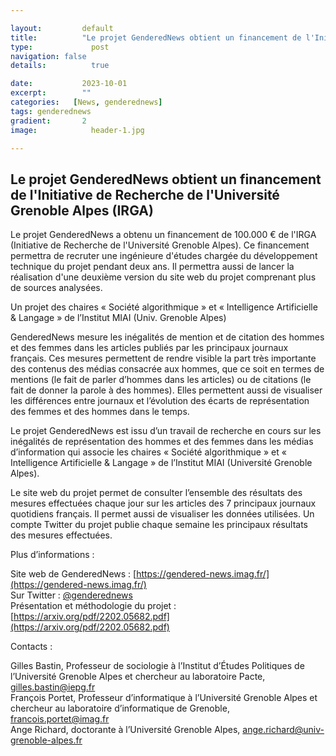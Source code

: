 ```yaml
---

layout:			default
title:  		"Le projet GenderedNews obtient un financement de l'Initiative de Recherche de l'Université Grenoble Alpes (IRGA)"
type:			  post
navigation: false
details:		  true

date:   		2023-10-01
excerpt: 		""
categories:   [News, genderednews]
tags: genderednews
gradient: 		2
image: 			  header-1.jpg

---
```


## Le projet GenderedNews obtient un financement de l'Initiative de Recherche de l'Université Grenoble Alpes (IRGA)

Le projet GenderedNews a obtenu un financement de 100.000 € de l'IRGA (Initiative de Recherche de l'Université Grenoble Alpes). Ce financement permettra de recruter une ingénieure d'études chargée du développement technique du projet pendant deux ans. Il permettra aussi de lancer la réalisation d'une deuxième version du site web du projet comprenant plus de sources analysées.

Un projet des chaires « Société algorithmique » et « Intelligence Artificielle & Langage » de l’Institut MIAI (Univ. Grenoble Alpes) 
 
GenderedNews mesure les inégalités de mention et de citation des hommes et des femmes dans les articles publiés par les principaux journaux français. Ces mesures permettent de rendre visible la part très importante des contenus des médias consacrée aux hommes, que ce soit en termes de mentions (le fait de parler d’hommes dans les articles) ou de citations (le fait de donner la parole à des hommes). Elles permettent aussi de visualiser les différences entre journaux et l’évolution des écarts de représentation des femmes et des hommes dans le temps.
 
Le projet GenderedNews est issu d’un travail de recherche en cours sur les inégalités de représentation des hommes et des femmes dans les médias d’information qui associe les chaires « Société algorithmique » et « Intelligence Artificielle & Langage » de l’Institut MIAI (Université Grenoble Alpes).
 
Le site web du projet permet de consulter l’ensemble des résultats des mesures effectuées chaque jour sur les articles des 7 principaux journaux quotidiens français. Il permet aussi de visualiser les données utilisées. Un compte Twitter du projet publie chaque semaine les principaux résultats des mesures effectuées.
 
 
 
Plus d’informations :

Site web de GenderedNews : [https://gendered-news.imag.fr/](https://gendered-news.imag.fr/)<br>
Sur Twitter : [@genderednews](https://twitter.com/genderednews)<br>
Présentation et méthodologie du projet : [https://arxiv.org/pdf/2202.05682.pdf](https://arxiv.org/pdf/2202.05682.pdf)
 
Contacts :

Gilles Bastin, Professeur de sociologie à l’Institut d’Études Politiques de l’Université Grenoble Alpes et chercheur au laboratoire Pacte, [gilles.bastin@iepg.fr](mailto:gilles.bastin@iepg.fr)<br>
François Portet, Professeur d’informatique à l’Université Grenoble Alpes et chercheur au laboratoire d’informatique de Grenoble, [francois.portet@imag.fr](mailto:francois.portet@imag.fr)<br>
Ange Richard, doctorante à l’Université Grenoble Alpes, [ange.richard@univ-grenoble-alpes.fr](ange.richard@univ-grenoble-alpes.fr)
